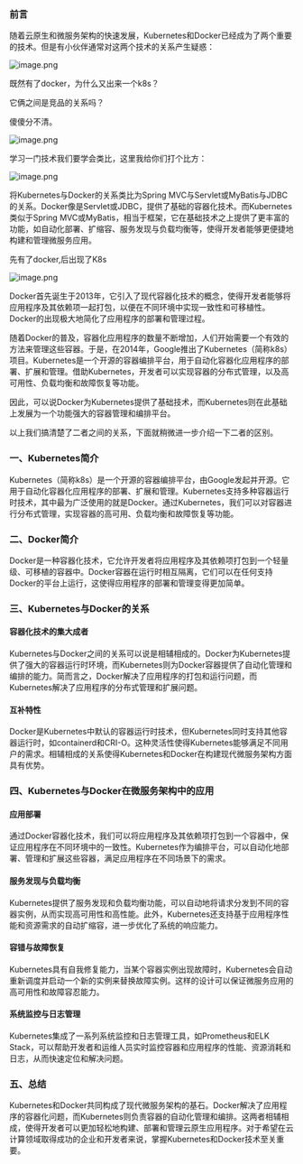 ### 前言

随着云原生和微服务架构的快速发展，Kubernetes和Docker已经成为了两个重要的技术。但是有小伙伴通常对这两个技术的关系产生疑惑：

![image.png](https://img-blog.csdnimg.cn/img_convert/e60f8ab449323cbbe5662db560565d8c.webp?x-oss-process=image/format,png)

既然有了docker，为什么又出来一个k8s？

它俩之间是竞品的关系吗？

傻傻分不清。

![image.png](https://img-blog.csdnimg.cn/img_convert/6db59da2d0c83f85eaba5e3ca7e5a62f.webp?x-oss-process=image/format,png)

学习一门技术我们要学会类比，这里我给你们打个比方：

![image.png](https://img-blog.csdnimg.cn/img_convert/325185b3fcc27318ba5103b387bc7321.webp?x-oss-process=image/format,png)

将Kubernetes与Docker的关系类比为Spring MVC与Servlet或MyBatis与JDBC的关系。Docker像是Servlet或JDBC，提供了基础的容器化技术。而Kubernetes类似于Spring MVC或MyBatis，相当于框架，它在基础技术之上提供了更丰富的功能，如自动化部署、扩缩容、服务发现与负载均衡等，使得开发者能够更便捷地构建和管理微服务应用。

先有了docker,后出现了K8s

![image.png](https://img-blog.csdnimg.cn/img_convert/ac5b1f20c3e348650eda3701e6d2368b.webp?x-oss-process=image/format,png)

Docker首先诞生于2013年，它引入了现代容器化技术的概念，使得开发者能够将应用程序及其依赖项一起打包，以便在不同环境中实现一致性和可移植性。Docker的出现极大地简化了应用程序的部署和管理过程。

随着Docker的普及，容器化应用程序的数量不断增加，人们开始需要一个有效的方法来管理这些容器。于是，在2014年，Google推出了Kubernetes（简称k8s）项目。Kubernetes是一个开源的容器编排平台，用于自动化容器化应用程序的部署、扩展和管理。借助Kubernetes，开发者可以实现容器的分布式管理，以及高可用性、负载均衡和故障恢复等功能。

因此，可以说Docker为Kubernetes提供了基础技术，而Kubernetes则在此基础上发展为一个功能强大的容器管理和编排平台。

以上我们搞清楚了二者之间的关系，下面就稍微进一步介绍一下二者的区别。

### 一、Kubernetes简介

Kubernetes（简称k8s）是一个开源的容器编排平台，由Google发起并开源。它用于自动化容器化应用程序的部署、扩展和管理。Kubernetes支持多种容器运行时技术，其中最为广泛使用的就是Docker。通过Kubernetes，我们可以对容器进行分布式管理，实现容器的高可用、负载均衡和故障恢复等功能。

### 二、Docker简介

Docker是一种容器化技术，它允许开发者将应用程序及其依赖项打包到一个轻量级、可移植的容器中。Docker容器在运行时相互隔离，它们可以在任何支持Docker的平台上运行，这使得应用程序的部署和管理变得更加简单。

### 三、Kubernetes与Docker的关系

#### 容器化技术的集大成者

Kubernetes与Docker之间的关系可以说是相辅相成的。Docker为Kubernetes提供了强大的容器运行时环境，而Kubernetes则为Docker容器提供了自动化管理和编排的能力。简而言之，Docker解决了应用程序的打包和运行问题，而Kubernetes解决了应用程序的分布式管理和扩展问题。

#### 互补特性

Docker是Kubernetes中默认的容器运行时技术，但Kubernetes同时支持其他容器运行时，如containerd和CRI-O。这种灵活性使得Kubernetes能够满足不同用户的需求。相辅相成的关系使得Kubernetes和Docker在构建现代微服务架构方面具有优势。

### 四、Kubernetes与Docker在微服务架构中的应用

#### 应用部署

通过Docker容器化技术，我们可以将应用程序及其依赖项打包到一个容器中，保证应用程序在不同环境中的一致性。Kubernetes作为编排平台，可以自动化地部署、管理和扩展这些容器，满足应用程序在不同场景下的需求。

#### 服务发现与负载均衡

Kubernetes提供了服务发现和负载均衡功能，可以自动地将请求分发到不同的容器实例，从而实现高可用性和高性能。此外，Kubernetes还支持基于应用程序性能和资源需求的自动扩缩容，进一步优化了系统的响应能力。

#### 容错与故障恢复

Kubernetes具有自我修复能力，当某个容器实例出现故障时，Kubernetes会自动重新调度并启动一个新的实例来替换故障实例。这样的设计可以保证微服务应用的高可用性和故障容忍能力。

#### 系统监控与日志管理

Kubernetes集成了一系列系统监控和日志管理工具，如Prometheus和ELK Stack，可以帮助开发者和运维人员实时监控容器和应用程序的性能、资源消耗和日志，从而快速定位和解决问题。

### 五、总结

Kubernetes和Docker共同构成了现代微服务架构的基石。Docker解决了应用程序的容器化问题，而Kubernetes则负责容器的自动化管理和编排。这两者相辅相成，使得开发者可以更加轻松地构建、部署和管理云原生应用程序。对于希望在云计算领域取得成功的企业和开发者来说，掌握Kubernetes和Docker技术至关重要。